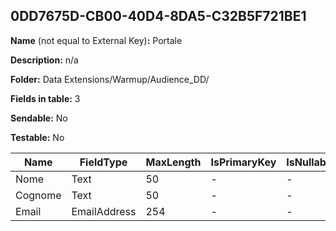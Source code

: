 ## 0DD7675D-CB00-40D4-8DA5-C32B5F721BE1

**Name** (not equal to External Key)**:** Portale

**Description:** n/a

**Folder:** Data Extensions/Warmup/Audience_DD/

**Fields in table:** 3

**Sendable:** No

**Testable:** No

| Name | FieldType | MaxLength | IsPrimaryKey | IsNullable | DefaultValue |
| --- | --- | --- | --- | --- | --- |
| Nome | Text | 50 | - | - |  |
| Cognome | Text | 50 | - | - |  |
| Email | EmailAddress | 254 | - | - |  |

